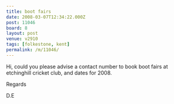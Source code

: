 ```yaml
---
title: boot fairs
date: 2008-03-07T12:34:22.000Z
post: 11046
board: 8
layout: post
venue: v2910
tags: [folkestone, kent]
permalink: /m/11046/
---
```

Hi, could you please advise a contact number to book boot fairs at etchinghill cricket club, and dates for 2008.

Regards

D.E
